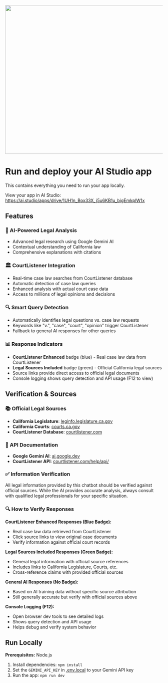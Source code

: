 <div align="center">
<img width="1200" height="475" alt="GHBanner" src="https://github.com/user-attachments/assets/0aa67016-6eaf-458a-adb2-6e31a0763ed6" />
</div>

# Run and deploy your AI Studio app

This contains everything you need to run your app locally.

View your app in AI Studio: https://ai.studio/apps/drive/1UH1n_Box33X_j5u6KB1u_bigEmkplW1x

## Features

### 🤖 AI-Powered Legal Analysis
- Advanced legal research using Google Gemini AI
- Contextual understanding of California law
- Comprehensive explanations with citations

### 🏛️ CourtListener Integration
- Real-time case law searches from CourtListener database
- Automatic detection of case law queries
- Enhanced analysis with actual court case data
- Access to millions of legal opinions and decisions

### 🔍 Smart Query Detection
- Automatically identifies legal questions vs. case law requests
- Keywords like "v.", "case", "court", "opinion" trigger CourtListener
- Fallback to general AI responses for other queries

### 📊 Response Indicators
- **CourtListener Enhanced** badge (blue) - Real case law data from CourtListener
- **Legal Sources Included** badge (green) - Official California legal sources
- Source links provide direct access to official legal documents
- Console logging shows query detection and API usage (F12 to view)

## Verification & Sources

### 📚 Official Legal Sources
- **California Legislature**: [leginfo.legislature.ca.gov](https://leginfo.legislature.ca.gov/)
- **California Courts**: [courts.ca.gov](https://courts.ca.gov/)
- **CourtListener Database**: [courtlistener.com](https://www.courtlistener.com/)

### 🔗 API Documentation
- **Google Gemini AI**: [ai.google.dev](https://ai.google.dev/)
- **CourtListener API**: [courtlistener.com/help/api/](https://www.courtlistener.com/help/api/)

### ✅ Information Verification
All legal information provided by this chatbot should be verified against official sources. While the AI provides accurate analysis, always consult with qualified legal professionals for your specific situation.

### 🔍 How to Verify Responses

**CourtListener Enhanced Responses (Blue Badge):**
- Real case law data retrieved from CourtListener
- Click source links to view original case documents
- Verify information against official court records

**Legal Sources Included Responses (Green Badge):**
- General legal information with official source references
- Includes links to California Legislature, Courts, etc.
- Cross-reference claims with provided official sources

**General AI Responses (No Badge):**
- Based on AI training data without specific source attribution
- Still generally accurate but verify with official sources above

**Console Logging (F12):**
- Open browser dev tools to see detailed logs
- Shows query detection and API usage
- Helps debug and verify system behavior

## Run Locally

**Prerequisites:** Node.js

1. Install dependencies:
    `npm install`
2. Set the `GEMINI_API_KEY` in [.env.local](.env.local) to your Gemini API key
3. Run the app:
    `npm run dev`
